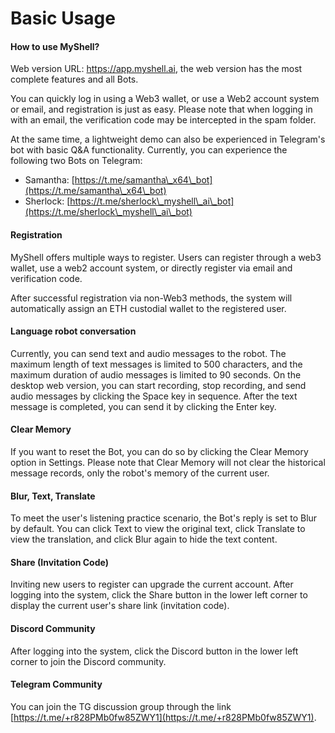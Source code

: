 # Basic Usage

#### How to use MyShell?

Web version URL: https://app.myshell.ai, the web version has the most complete features and all Bots.

You can quickly log in using a Web3 wallet, or use a Web2 account system or email, and registration is just as easy. Please note that when logging in with an email, the verification code may be intercepted in the spam folder.

At the same time, a lightweight demo can also be experienced in Telegram's bot with basic Q&A functionality. Currently, you can experience the following two Bots on Telegram:

* Samantha: [https://t.me/samantha\_x64\_bot](https://t.me/samantha\_x64\_bot)
* Sherlock: [https://t.me/sherlock\_myshell\_ai\_bot](https://t.me/sherlock\_myshell\_ai\_bot)

#### Registration

MyShell offers multiple ways to register. Users can register through a web3 wallet, use a web2 account system, or directly register via email and verification code.

After successful registration via non-Web3 methods, the system will automatically assign an ETH custodial wallet to the registered user.

#### Language robot conversation

Currently, you can send text and audio messages to the robot. The maximum length of text messages is limited to 500 characters, and the maximum duration of audio messages is limited to 90 seconds. On the desktop web version, you can start recording, stop recording, and send audio messages by clicking the Space key in sequence. After the text message is completed, you can send it by clicking the Enter key.

#### Clear Memory

If you want to reset the Bot, you can do so by clicking the Clear Memory option in Settings. Please note that Clear Memory will not clear the historical message records, only the robot's memory of the current user.

#### Blur, Text, Translate

To meet the user's listening practice scenario, the Bot's reply is set to Blur by default. You can click Text to view the original text, click Translate to view the translation, and click Blur again to hide the text content.

#### Share (Invitation Code)

Inviting new users to register can upgrade the current account. After logging into the system, click the Share button in the lower left corner to display the current user's share link (invitation code).

#### Discord Community

After logging into the system, click the Discord button in the lower left corner to join the Discord community.

#### Telegram Community

You can join the TG discussion group through the link [https://t.me/+r828PMb0fw85ZWY1](https://t.me/+r828PMb0fw85ZWY1).